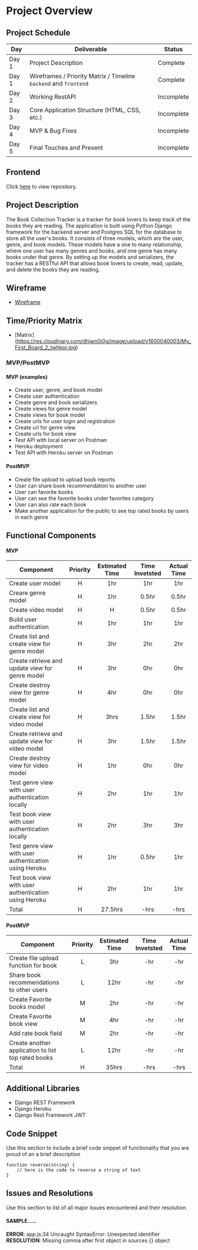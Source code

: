 # Project Overview

## Project Schedule

|  Day | Deliverable | Status
|---|---| ---|
|Day 1| Project Description | Complete
|Day 1| Wireframes / Priority Matrix / Timeline `backend` and `frontend`| Complete
|Day 2| Working RestAPI | Incomplete
|Day 3| Core Application Structure (HTML, CSS, etc.) | Incomplete
|Day 4| MVP & Bug Fixes | Incomplete
|Day 5| Final Touches and Present | Incomplete

## Frontend
Click [here](https://github.com/krislee/project4-frontend) to view repository.

## Project Description

The Book Collection Tracker is a tracker for book lovers to keep track of the books they are reading. The application is built using Python Django framework for the backend server and Postgres SQL for the database to store all the user's books. It consists of three models, which are the user, genre, and book models. These models have a one to many relationship, where one user has many genres and books, and one genre has many books under that genre. By setting up the models and serializers, the tracker has a RESTful API that allows book lovers to create, read, update, and delete the books they are reading. 

## Wireframe

- [Wireframe](https://res.cloudinary.com/dhiwn0i0g/image/upload/v1600044219/Screen_Shot_2020-09-13_at_8.43.21_PM_wgkmuk.png)

## Time/Priority Matrix 
- [Matrix] (https://res.cloudinary.com/dhiwn0i0g/image/upload/v1600040003/My_First_Board_2_twhkpr.jpg)

### MVP/PostMVP 
#### MVP (examples)

- Create user, genre, and book model
- Create user authentication
- Create genre and book serializers
- Create views for genre model
- Create views for book model 
- Create urls for user login and registration
- Create url for genre view
- Create urls for book view
- Test API with local server on Postman
- Heroku deployment
- Test API with Heroku server on Postman

#### PostMVP 

- Create file upload to upload book reports
- User can share book recommendation to another user 
- User can favorite books
- User can see the favorite books under favorites category
- User can also rate each book
- Make another application for the public to see top rated books by users in each genre

## Functional Components
#### MVP

| Component | Priority | Estimated Time | Time Invetsted | Actual Time |
| --- | :---: |  :---: | :---: | :---: |
| Create user model | H | 1hr | 1hr | 1hr|
| Creare genre model | H | 1hr | 0.5hr | 0.5hr|
| Create video model | H | H | 0.5hr | 0.5hr|
| Build user authentication | H | 1hr| 1hr | 1hr |
| Create list and create view for genre model| H | 3hr | 2hr | 2hr|
| Create retrieve and update view for genre model| H | 3hr | 0hr | 0hr|
| Create destroy view for genre model| H | 4hr | 0hr | 0hr|
| Create list and create view for video model | H | 3hrs| 1.5hr | 1.5hr |
| Create retrieve and update view for video model | H | 3hr | 1.5hr | 1.5hr|
| Create destroy view for video model | H | 1hr | 0hr | 0hr|
| Test genre view with user authentication locally| H | 2hr | 1hr | 1hr|
| Test book view with user authentication locally| H | 2hr | 3hr | 3hr|
| Test genre view with user authentication using Heroku| H | 1hr | 0.5hr | 1hr|
| Test book view with user authentication using Heroku| H | 2hr | 1hr | 1hr|
| Total | H | 27.5hrs| -hrs | -hrs |

#### PostMVP

| Component | Priority | Estimated Time | Time Invetsted | Actual Time |
| --- | :---: |  :---: | :---: | :---: |
| Create file upload function for book | L | 3hr | -hr | -hr|
| Share book recommendations to other users | L | 12hr | -hr | -hr|
| Create Favorite books model | M | 2hr | -hr | -hr|
| Create Favorite book view | M | 4hr | -hr | -hr|
| Add rate book field| M | 2hr | -hr | -hr|
| Create another application to list top rated books | L | 12hr | -hr | -hr|
| Total | H | 35hrs| -hrs | -hrs |

## Additional Libraries

- Django REST Framework
- Django Heroku
- Django Rest Framework JWT

## Code Snippet

Use this section to include a brief code snippet of functionality that you are proud of an a brief description  

```
function reverse(string) {
	// here is the code to reverse a string of text
}
```

## Issues and Resolutions
 Use this section to list of all major issues encountered and their resolution.

#### SAMPLE.....
**ERROR**: app.js:34 Uncaught SyntaxError: Unexpected identifier                                
**RESOLUTION**: Missing comma after first object in sources {} object


